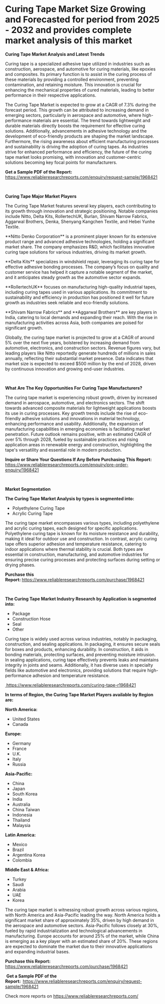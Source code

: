 <p><h1>Curing Tape Market Size Growing and Forecasted for period from 2025 - 2032 and provides complete market analysis of this market</h1></p><p><strong>Curing Tape Market Analysis and Latest Trends</strong></p>
<p><p>Curing tape is a specialized adhesive tape utilized in industries such as construction, aerospace, and automotive for curing materials, like epoxies and composites. Its primary function is to assist in the curing process of these materials by providing a controlled environment, preventing contamination, and retaining moisture. This innovation is crucial for enhancing the mechanical properties of cured materials, leading to better performance in their respective applications.</p><p>The Curing Tape Market is expected to grow at a CAGR of 7.3% during the forecast period. This growth can be attributed to increasing demand in emerging sectors, particularly in aerospace and automotive, where high-performance materials are essential. The trend towards lightweight and durable materials directly boosts the requirement for effective curing solutions. Additionally, advancements in adhesive technology and the development of eco-friendly products are shaping the market landscape. Furthermore, the rising awareness about efficient manufacturing processes and sustainability is driving the adoption of curing tapes. As industries strive for enhanced performance and efficiency, the future of the curing tape market looks promising, with innovation and customer-centric solutions becoming key focal points for manufacturers.</p></p>
<p><strong>Get a Sample PDF of the Report:&nbsp;</strong> <a href="https://www.reliableresearchreports.com/enquiry/request-sample/1968421?utm_campaign=2222&utm_medium=2&utm_source=Github&utm_content=ia&utm_term=31032025&utm_id=curing-tape">https://www.reliableresearchreports.com/enquiry/request-sample/1968421</a></p>
<p>&nbsp;</p>
<p><strong>Curing Tape Major Market Players</strong></p>
<p><p>The Curing Tape Market features several key players, each contributing to its growth through innovation and strategic positioning. Notable companies include Nitto, Delta Kits, RollertechUK, Burlan, Shivam Narrow Fabrics, Aggarwal Brothers, Denka, Shenyang Kangchen Textile, and Hebei Yunhe Textile.</p><p>**Nitto Denko Corporation** is a prominent player known for its extensive product range and advanced adhesive technologies, holding a significant market share. The company emphasizes R&D, which facilitates innovative curing tape solutions for various industries, driving its market growth.</p><p>**Delta Kits** specializes in windshield repair, leveraging its curing tape for effective adhesive bonding processes. The company’s focus on quality and customer service has helped it capture a notable segment of the market, and it anticipates steady growth as the automotive sector expands.</p><p>**RollertechUK** focuses on manufacturing high-quality industrial tapes, including curing tapes used in various applications. Its commitment to sustainability and efficiency in production has positioned it well for future growth as industries seek reliable and eco-friendly solutions.</p><p>**Shivam Narrow Fabrics** and **Aggarwal Brothers** are key players in India, catering to local demands and expanding their reach. With the rise in manufacturing activities across Asia, both companies are poised for significant growth.</p><p>Globally, the curing tape market is projected to grow at a CAGR of around 5% over the next five years, bolstered by increasing demand from automotive, electronics, and construction sectors. Revenue figures vary, but leading players like Nitto reportedly generate hundreds of millions in sales annually, reflecting their substantial market presence. Data indicates that market size is expected to exceed $500 million by the end of 2028, driven by continuous innovation and growing end-user industries.</p></p>
<p>&nbsp;</p>
<p><strong>What Are The Key Opportunities For Curing Tape Manufacturers?</strong></p>
<p><p>The curing tape market is experiencing robust growth, driven by increased demand in aerospace, automotive, and electronics sectors. The shift towards advanced composite materials for lightweight applications boosts its use in curing processes. Key growth trends include the rise of eco-friendly adhesive solutions and innovations in material technology, enhancing performance and usability. Additionally, the expansion of manufacturing capabilities in emerging economies is facilitating market penetration. Future outlook remains positive, with an estimated CAGR of over 5% through 2028, fueled by sustainable practices and rising application areas in renewable energy and construction, highlighting the tape's versatility and essential role in modern production.</p></p>
<p><strong>Inquire or Share Your Questions If Any Before Purchasing This Report:</strong> <a href="https://www.reliableresearchreports.com/enquiry/pre-order-enquiry/1968421?utm_campaign=2222&utm_medium=2&utm_source=Github&utm_content=ia&utm_term=31032025&utm_id=curing-tape">https://www.reliableresearchreports.com/enquiry/pre-order-enquiry/1968421</a></p>
<p>&nbsp;</p>
<p><strong>Market Segmentation</strong></p>
<p><strong>The Curing Tape Market Analysis by types is segmented into:</strong></p>
<p><ul><li>Polyethylene Curing Tape</li><li>Acrylic Curing Tape</li></ul></p>
<p><p>The curing tape market encompasses various types, including polyethylene and acrylic curing tapes, each designed for specific applications. Polyethylene curing tape is known for its moisture resistance and durability, making it ideal for outdoor use and construction. In contrast, acrylic curing tape offers superior adhesion and temperature resistance, catering to indoor applications where thermal stability is crucial. Both types are essential in construction, manufacturing, and automotive industries for ensuring precise curing processes and protecting surfaces during setting or drying phases.</p></p>
<p><strong>Purchase this Report:&nbsp;</strong><a href="https://www.reliableresearchreports.com/purchase/1968421?utm_campaign=2222&utm_medium=2&utm_source=Github&utm_content=ia&utm_term=31032025&utm_id=curing-tape">https://www.reliableresearchreports.com/purchase/1968421</a></p>
<p>&nbsp;</p>
<p><strong>The Curing Tape Market Industry Research by Application is segmented into:</strong></p>
<p><ul><li>Package</li><li>Construction Hose</li><li>Seal</li><li>Other</li></ul></p>
<p><p>Curing tape is widely used across various industries, notably in packaging, construction, and sealing applications. In packaging, it ensures secure seals for boxes and products, enhancing durability. In construction, it aids in bonding materials, protecting surfaces, and preventing moisture intrusion. In sealing applications, curing tape effectively prevents leaks and maintains integrity in joints and seams. Additionally, it has diverse uses in specialty fields like automotive and electronics, providing solutions that require high-performance adhesion and temperature resistance.</p></p>
<p><a href="https://www.reliableresearchreports.com/curing-tape-r1968421?utm_campaign=2222&utm_medium=2&utm_source=Github&utm_content=ia&utm_term=31032025&utm_id=curing-tape">&nbsp;https://www.reliableresearchreports.com/curing-tape-r1968421</a></p>
<p><strong>In terms of Region, the Curing Tape Market Players available by Region are:</strong></p>
<p>
    <p> <strong> North America: </strong>
        <ul>
            <li>United States</li>
            <li>Canada</li>
        </ul>
        </p> 
    <p> <strong> Europe: </strong>
        <ul>
            <li>Germany</li>
            <li>France</li>
            <li>U.K.</li>
            <li>Italy</li>
            <li>Russia</li>
        </ul>
        </p> 
    <p> <strong> Asia-Pacific: </strong>
        <ul>
            <li>China</li>
            <li>Japan</li>
            <li>South Korea</li>
            <li>India</li>
            <li>Australia</li>
            <li>China Taiwan</li>
            <li>Indonesia</li>
            <li>Thailand</li>
            <li>Malaysia</li>
        </ul>
        </p> 
    <p> <strong> Latin America: </strong>
        <ul>
            <li>Mexico</li>
            <li>Brazil</li>
            <li>Argentina Korea</li>
            <li>Colombia</li>
        </ul>
        </p> 
    <p> <strong> Middle East & Africa: </strong>
        <ul>
            <li>Turkey</li>
            <li>Saudi</li>
            <li>Arabia</li>
            <li>UAE</li>
            <li>Korea</li>
        </ul>
    </p>
    </p>
<p><p>The curing tape market is witnessing robust growth across various regions, with North America and Asia-Pacific leading the way. North America holds a significant market share of approximately 35%, driven by high demand in the aerospace and automotive sectors. Asia-Pacific follows closely at 30%, fueled by rapid industrialization and technological advancements in manufacturing. Europe accounts for around 25% of the market, while China is emerging as a key player with an estimated share of 20%. These regions are expected to dominate the market due to their innovative applications and expanding industrial bases.</p></p>
<p><strong>Purchase this Report: </strong><a href="https://www.reliableresearchreports.com/purchase/1968421?utm_campaign=2222&utm_medium=2&utm_source=Github&utm_content=ia&utm_term=31032025&utm_id=curing-tape">https://www.reliableresearchreports.com/purchase/1968421</a></p>
<p>&nbsp;<strong>Get a Sample PDF of the Report:&nbsp;&nbsp;</strong><a href="https://www.reliableresearchreports.com/enquiry/request-sample/1968421?utm_campaign=2222&utm_medium=2&utm_source=Github&utm_content=ia&utm_term=31032025&utm_id=curing-tape">https://www.reliableresearchreports.com/enquiry/request-sample/1968421</a></p>
<p><strong></strong></p>
<p>Check more reports on <a href="https://www.reliableresearchreports.com/?utm_campaign=2222&utm_medium=2&utm_source=Github&utm_content=ia&utm_term=31032025&utm_id=curing-tape">https://www.reliableresearchreports.com/</a></p>
